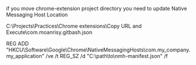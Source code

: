 if you move chrome-extension project directory
you need to update Native Messaging Host Location

C:\Projects\Practices\Chrome extensions\Copy URL and Execute\com.moanrisy.gitbash.json

REG ADD "HKCU\Software\Google\Chrome\NativeMessagingHosts\com.my_company.my_application" /ve /t REG_SZ /d "C:\path\to\nmh-manifest.json" /f